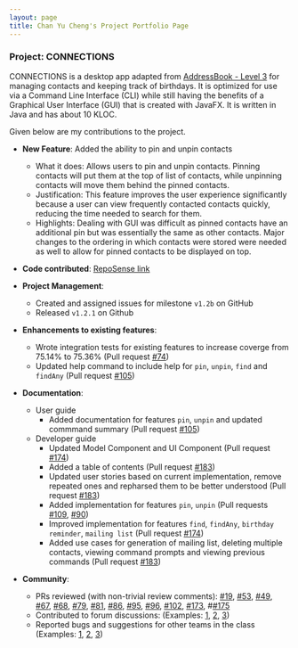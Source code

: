 ```yaml
---
layout: page
title: Chan Yu Cheng's Project Portfolio Page
---
```


### Project: CONNECTIONS

CONNECTIONS is a desktop app adapted from [AddressBook - Level 3](https://se-education.org/addressbook-level3/) for managing contacts and keeping track of birthdays.
It is optimized for use via a Command Line Interface (CLI) while still having the benefits of a Graphical User Interface (GUI) that is created with JavaFX.
It is written in Java and has about 10 KLOC.

Given below are my contributions to the project.

* **New Feature**: Added the ability to pin and unpin contacts
  * What it does: Allows users to pin and unpin contacts. Pinning contacts will put them at the top of list of contacts, while unpinning contacts will move them behind the pinned contacts.
  * Justification: This feature improves the user experience significantly because a user can view frequently contacted contacts quickly, reducing the time needed to search for them.
  * Highlights: Dealing with GUI was difficult as pinned contacts have an additional pin but was essentially the same as other contacts. Major changes to the ordering in which contacts were stored were needed as well to allow for pinned contacts to be displayed on top.

* **Code contributed**: [RepoSense link](https://nus-cs2103-ay2122s1.github.io/tp-dashboard/?search=&sort=groupTitle&sortWithin=title&timeframe=commit&mergegroup=&groupSelect=groupByRepos&breakdown=true&checkedFileTypes=docs~functional-code~test-code~other&since=2021-09-17&tabOpen=true&tabType=authorship&zFR=false&tabAuthor=yucheng11122017&tabRepo=AY2122S1-CS2103-F09-4%2Ftp%5Bmaster%5D&authorshipIsMergeGroup=false&authorshipFileTypes=docs~functional-code~test-code&authorshipIsBinaryFileTypeChecked=false)

* **Project Management**:
  * Created and assigned issues for milestone `v1.2b` on GitHub
  * Released `v1.2.1` on Github

* **Enhancements to existing features**:
  * Wrote integration tests for existing features to increase coverge from 75.14% to 75.36% (Pull request [\#74](https://github.com/AY2122S1-CS2103-F09-4/tp/pull/74))
  * Updated help command to include help for `pin`, `unpin`, `find` and `findAny` (Pull request [\#105](https://github.com/AY2122S1-CS2103-F09-4/tp/pull/105))

* **Documentation**:
    * User guide
        * Added documentation for features `pin`, `unpin` and updated commmand summary (Pull request [\#105](https://github.com/AY2122S1-CS2103-F09-4/tp/pull/105))
    * Developer guide
        * Updated Model Component and UI Component (Pull request [\#174](https://github.com/AY2122S1-CS2103-F09-4/tp/pull/174))
        * Added a table of contents (Pull request [\#183](https://github.com/AY2122S1-CS2103-F09-4/tp/pull/183))
        * Updated user stories based on current implementation, remove repeated ones and repharsed them to be better understood (Pull request [\#183](https://github.com/AY2122S1-CS2103-F09-4/tp/pull/183))
        * Added implementation for features `pin`, `unpin` (Pull requests [\#109](https://github.com/AY2122S1-CS2103-F09-4/tp/pull/109), [\#90](https://github.com/AY2122S1-CS2103-F09-4/tp/pull/90))
        * Improved implementation for features `find`, `findAny`, `birthday reminder`, `mailing list` (Pull request [\#174](https://github.com/AY2122S1-CS2103-F09-4/tp/pull/174))
        * Added use cases for generation of mailing list, deleting multiple contacts, viewing command prompts and viewing previous commands (Pull request [\#183](https://github.com/AY2122S1-CS2103-F09-4/tp/pull/183))

* **Community**:
  * PRs reviewed (with non-trivial review comments): [\#19](https://github.com/AY2122S1-CS2103-F09-4/tp/pull/19), [\#53](https://github.com/AY2122S1-CS2103-F09-4/tp/pull/53), [\#49](https://github.com/AY2122S1-CS2103-F09-4/tp/pull/49), [\#67](https://github.com/AY2122S1-CS2103-F09-4/tp/pull/67), [\#68](https://github.com/AY2122S1-CS2103-F09-4/tp/pull/68), [\#79](https://github.com/AY2122S1-CS2103-F09-4/tp/pull/79), [\#81](https://github.com/AY2122S1-CS2103-F09-4/tp/pull/81), [\#86](https://github.com/AY2122S1-CS2103-F09-4/tp/pull/86), [\#95](https://github.com/AY2122S1-CS2103-F09-4/tp/pull/95), [\#96](https://github.com/AY2122S1-CS2103-F09-4/tp/pull/96), [\#102](https://github.com/AY2122S1-CS2103-F09-4/tp/pull/102), [\#173](https://github.com/AY2122S1-CS2103-F09-4/tp/pull/173), #[\#175](https://github.com/AY2122S1-CS2103-F09-4/tp/pull/175)
  * Contributed to forum discussions: (Examples: [1](https://github.com/nus-cs2103-AY2122S1/forum/issues/185), [2](https://github.com/nus-cs2103-AY2122S1/forum/issues/81#issuecomment-905234382), [3](https://github.com/nus-cs2103-AY2122S1/forum/issues/133#issuecomment-908359221))
  * Reported bugs and suggestions for other teams in the class (Examples: [1](https://github.com/yucheng11122017/ped/issues/19), [2](https://github.com/yucheng11122017/ped/issues/18), [3](https://github.com/yucheng11122017/ped/issues/12))
